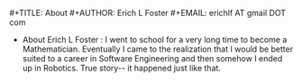 #+TITLE: About
#+AUTHOR:      Erich L Foster
#+EMAIL:       erichlf AT gmail DOT com

* About Erich L Foster
:
  I went to school for a very long time to become a Mathematician.
  Eventually I came to the realization that I would be better suited
  to a career in Software Engineering and then somehow I ended up in
  Robotics. True story-- it happened just like that.